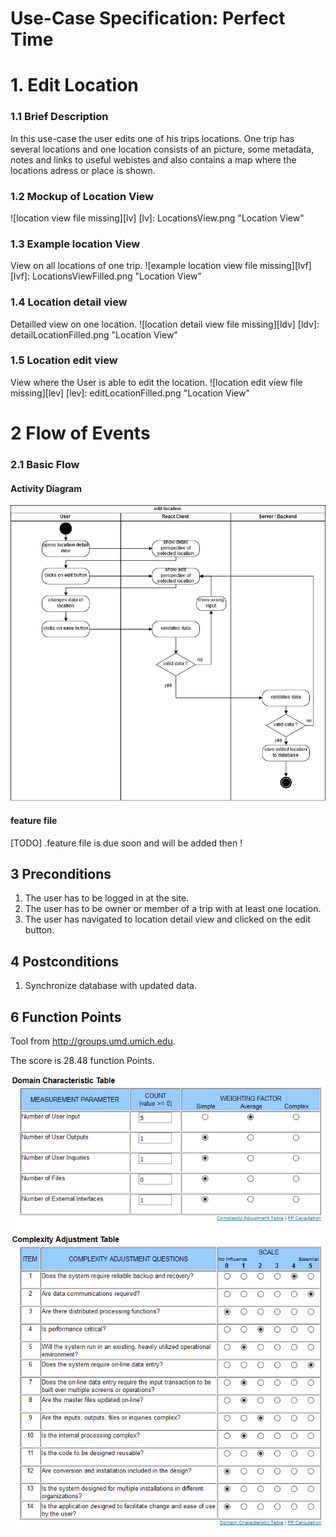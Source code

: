 # Use-Case Specification: Perfect Time
# 1. Edit Location
### 1.1 Brief Description

In this use-case the user edits one of his trips locations. One trip has several locations and one location consists of an picture, some metadata, notes and links to useful webistes and also contains a map where the locations adress or place is shown.

### 1.2 Mockup of Location View
![location view file missing][lv]
[lv]: LocationsView.png "Location View"

### 1.3 Example location View
View on all locations of one trip.
![example location view file missing][lvf]
[lvf]: LocationsViewFilled.png "Location View"

### 1.4 Location detail view
Detailled view on one location.
![location detail view file missing][ldv]
[ldv]: detailLocationFilled.png "Location View"

### 1.5 Location edit view
View where the User is able to edit the location.
![location edit view file missing][lev]
[lev]: editLocationFilled.png "Location View"

# 2 Flow of Events

### 2.1 Basic Flow
#### Activity Diagram

![activity diagram file missing][ad]

[ad]: EditLocation_ActivityDiagramm.png "Activity Diagram"

#### feature file

[TODO] .feature file is due soon and will be added then !

## 3 Preconditions
1. The user has to be logged in at the site.
2. The user has to be owner or member of a trip with at least one location.
3. The user has navigated to location detail view and clicked on the edit button.

## 4 Postconditions
1. Synchronize database with updated data.

## 6 Function Points
Tool from http://groups.umd.umich.edu.

The score is 28.48 function Points.

![function points file missing][fp]

[fp]: ./EditLocation_FunctionPoints.PNG "Function Points"


